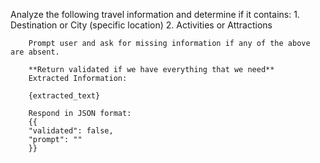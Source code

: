 Analyze the following travel information and determine if it contains:
        1. Destination or City (specific location)
        2. Activities or Attractions

        Prompt user and ask for missing information if any of the above are absent.

        **Return validated if we have everything that we need**
        Extracted Information:

        {extracted_text}

        Respond in JSON format:
        {{
        "validated": false,
        "prompt": ""
        }}
